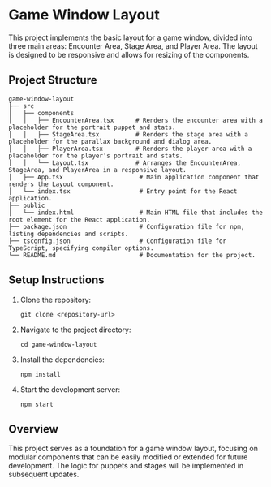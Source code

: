 # Game Window Layout

This project implements the basic layout for a game window, divided into three main areas: Encounter Area, Stage Area, and Player Area. The layout is designed to be responsive and allows for resizing of the components.

## Project Structure

```
game-window-layout
├── src
│   ├── components
│   │   ├── EncounterArea.tsx      # Renders the encounter area with a placeholder for the portrait puppet and stats.
│   │   ├── StageArea.tsx          # Renders the stage area with a placeholder for the parallax background and dialog area.
│   │   ├── PlayerArea.tsx         # Renders the player area with a placeholder for the player's portrait and stats.
│   │   └── Layout.tsx             # Arranges the EncounterArea, StageArea, and PlayerArea in a responsive layout.
│   ├── App.tsx                     # Main application component that renders the Layout component.
│   └── index.tsx                   # Entry point for the React application.
├── public
│   └── index.html                  # Main HTML file that includes the root element for the React application.
├── package.json                    # Configuration file for npm, listing dependencies and scripts.
├── tsconfig.json                   # Configuration file for TypeScript, specifying compiler options.
└── README.md                       # Documentation for the project.
```

## Setup Instructions

1. Clone the repository:
   ```
   git clone <repository-url>
   ```

2. Navigate to the project directory:
   ```
   cd game-window-layout
   ```

3. Install the dependencies:
   ```
   npm install
   ```

4. Start the development server:
   ```
   npm start
   ```

## Overview

This project serves as a foundation for a game window layout, focusing on modular components that can be easily modified or extended for future development. The logic for puppets and stages will be implemented in subsequent updates.